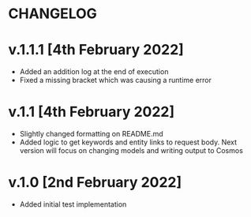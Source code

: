# CHANGELOG

# v.1.1.1 [4th February 2022]
- Added an addition log at the end of execution
- Fixed a missing bracket which was causing a runtime error

# v.1.1 [4th February 2022]
- Slightly changed formatting on README.md
- Added logic to get keywords and entity links to request body. Next version will focus on changing models and writing output to Cosmos

# v.1.0 [2nd February 2022]
- Added initial test implementation